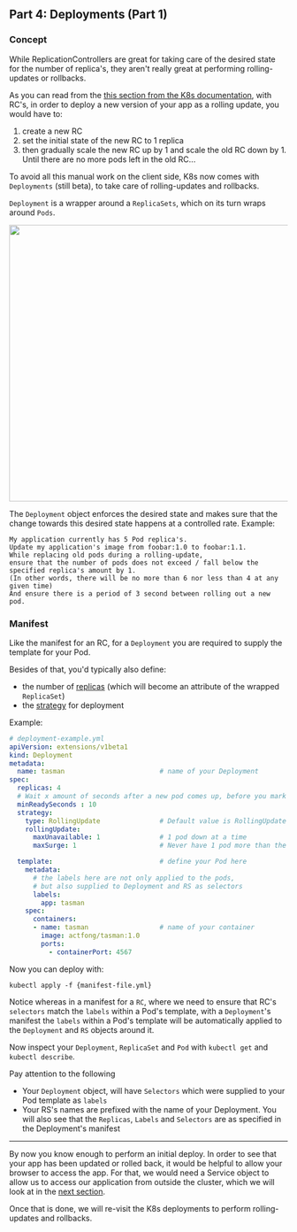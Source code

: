 ## Part 4: Deployments (Part 1)


### Concept ###

While ReplicationControllers are great for taking care of the desired state for the number of replica's, they aren't really great at performing rolling-updates or rollbacks.

As you can read from the [this section from the K8s documentation](https://kubernetes.io/docs/concepts/workloads/controllers/replicationcontroller/#rolling-updates), with RC's, in order to deploy a new version of your app as a rolling update, you would have to:

1. create a new RC
2. set the initial state of the new RC to 1 replica
3. then gradually scale the new RC up by 1 and scale the old RC down by 1. Until there are no more pods left in the old RC...

To avoid all this manual work on the client side, K8s now comes with `Deployments` (still beta), to take care of rolling-updates and rollbacks.

`Deployment` is a wrapper around a `ReplicaSets`, which on its turn wraps around `Pods`.

<img src="https://github.com/actfong/k8s-workshop/blob/master/k8s-deployment.png?raw=true" width="900" height="500"/>

The `Deployment` object enforces the desired state and makes sure that the change towards this desired state happens at a controlled rate.
Example:

```
My application currently has 5 Pod replica's.
Update my application's image from foobar:1.0 to foobar:1.1.
While replacing old pods during a rolling-update,
ensure that the number of pods does not exceed / fall below the specified replica's amount by 1.
(In other words, there will be no more than 6 nor less than 4 at any given time)
And ensure there is a period of 3 second between rolling out a new pod.
```


### Manifest ###

Like the manifest for an RC, for a `Deployment` you are required to supply the template for your Pod.

Besides of that, you'd typically also define:
- the number of [replicas](https://kubernetes.io/docs/concepts/workloads/controllers/deployment/#replicas) (which will become an attribute of the wrapped `ReplicaSet`)
- the [strategy](https://kubernetes.io/docs/concepts/workloads/controllers/deployment/#strategy) for deployment

Example:

```yml
# deployment-example.yml
apiVersion: extensions/v1beta1
kind: Deployment
metadata:
  name: tasman                        # name of your Deployment
spec:
  replicas: 4
  # Wait x amount of seconds after a new pod comes up, before you mark a pod as ready and move on
  minReadySeconds : 10
  strategy:
    type: RollingUpdate               # Default value is RollingUpdate
    rollingUpdate:
      maxUnavailable: 1               # 1 pod down at a time
      maxSurge: 1                     # Never have 1 pod more than the specifed replicas-amount

  template:                           # define your Pod here
    metadata:
      # the labels here are not only applied to the pods,
      # but also supplied to Deployment and RS as selectors
      labels:
        app: tasman
    spec:
      containers:
      - name: tasman                  # name of your container
        image: actfong/tasman:1.0
        ports:
          - containerPort: 4567
```

Now you can deploy with:
```
kubectl apply -f {manifest-file.yml}
```

Notice whereas in a manifest for a `RC`, where we need to ensure that RC's `selectors` match the `labels` within a Pod's template, with a `Deployment`'s manifest the `labels` within a Pod's template will be automatically applied to the `Deployment` and `RS` objects around it.

Now inspect your `Deployment`, `ReplicaSet` and `Pod` with `kubectl get` and `kubectl describe`.

Pay attention to the following

- Your `Deployment` object, will have `Selectors` which were supplied to your Pod template as `labels`
- Your RS's names are prefixed with the name of your Deployment. You will also see that the `Replicas`, `Labels` and `Selectors` are as specified in the Deployment's manifest

--- 

By now you know enough to perform an initial deploy. In order to see that your app has been updated or rolled back, it would be helpful to allow your browser to access the app. For that, we would need a Service object to allow us to access our application from outside the cluster, which we will look at in the [next section]().

Once that is done, we will re-visit the K8s deployments to perform rolling-updates and rollbacks.



